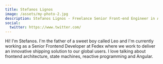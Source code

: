 ```yaml
---
title: Stefanos Lignos
image: /assets/my-photo-2.jpg
description: Stefanos Lignos - Freelance Senior Front-end Engineer in Amsterdam
social: 
  twitter: https://www.twitter.com/
---
```


Hi! I'm Stefanos. I'm the father of a sweet boy called Leo and I'm currently working as a Senior Frontend Developer at Fedex where we work to deliver an innovative shipping solution to our global users. I love talking about frontend architecture, state machines, reactive programming and Angular.